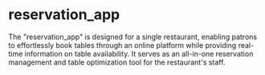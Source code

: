 # reservation_app
 The "reservation_app" is designed for a single restaurant, enabling patrons to effortlessly book tables through an online platform while providing real-time information on table availability. It serves as an all-in-one reservation management and table optimization tool for the restaurant's staff.
